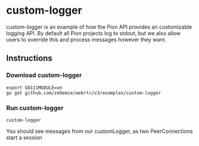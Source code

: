 # custom-logger
custom-logger is an example of how the Pion API provides an customizable
logging API. By default all Pion projects log to stdout, but we also allow
users to override this and process messages however they want.

## Instructions
### Download custom-logger
```
export GO111MODULE=on
go get github.com/zebemce/webrtc/v3/examples/custom-logger
```

### Run custom-logger
`custom-logger`


You should see messages from our customLogger, as two PeerConnections start a session
